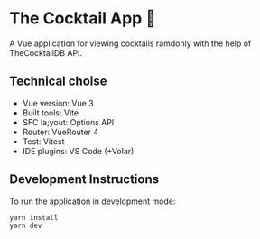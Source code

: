 # The Cocktail App 🍹

A Vue application for viewing cocktails ramdonly with the help of TheCocktailDB API.

## Technical choise

- Vue version: Vue 3
- Built tools: Vite
- SFC la;yout: Options API
- Router: VueRouter 4
- Test: Vitest
- IDE plugins: VS Code (+Volar)

## Development Instructions

To run the application in development mode:

```
yarn install
yarn dev
